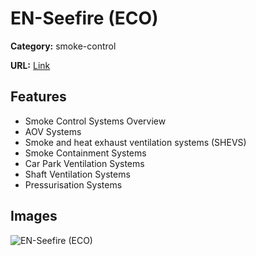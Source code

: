 # EN-Seefire (ECO)

**Category:** smoke-control

**URL:** [Link](https://colt.info/gb/en/products/product-overview/smoke-control/en-seefire-eco/)

## Features

- Smoke Control Systems Overview
- AOV Systems
- Smoke and heat exhaust ventilation systems (SHEVS)
- Smoke Containment Systems
- Car Park Ventilation Systems
- Shaft Ventilation Systems
- Pressurisation Systems

## Images

![EN-Seefire (ECO)](https://colt.info/content/dam/colt/colt/products/eco/colt-product-eco-insulated.png/jcr:content/renditions/cq5dam.web.1280.1280.png)